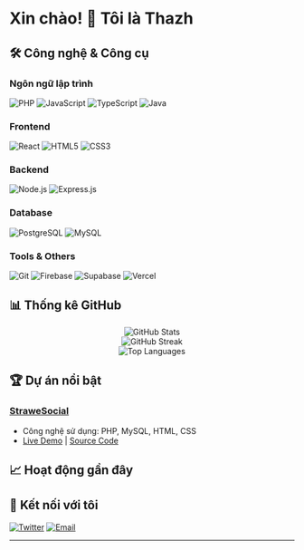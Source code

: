 # Xin chào! 👋 Tôi là Thazh

## 🛠️ Công nghệ & Công cụ

### Ngôn ngữ lập trình
![PHP](https://img.shields.io/badge/-PHP-3776AB?style=flat-square&logo=php&logoColor=white)
![JavaScript](https://img.shields.io/badge/-JavaScript-F7DF1E?style=flat-square&logo=javascript&logoColor=black)
![TypeScript](https://img.shields.io/badge/-TypeScript-3178C6?style=flat-square&logo=typescript&logoColor=white)
![Java](https://img.shields.io/badge/-Java-007396?style=flat-square&logo=java&logoColor=white)

### Frontend
![React](https://img.shields.io/badge/-React-61DAFB?style=flat-square&logo=react&logoColor=black)
![HTML5](https://img.shields.io/badge/-HTML5-E34F26?style=flat-square&logo=html5&logoColor=white)
![CSS3](https://img.shields.io/badge/-CSS3-1572B6?style=flat-square&logo=css3&logoColor=white)

### Backend
![Node.js](https://img.shields.io/badge/-Node.js-339933?style=flat-square&logo=node.js&logoColor=white)
![Express.js](https://img.shields.io/badge/-Express.js-000000?style=flat-square&logo=express&logoColor=white)

### Database
![PostgreSQL](https://img.shields.io/badge/-PostgreSQL-336791?style=flat-square&logo=postgresql&logoColor=white)
![MySQL](https://img.shields.io/badge/-MySQL-4479A1?style=flat-square&logo=mysql&logoColor=white)

### Tools & Others
![Git](https://img.shields.io/badge/-Git-F05032?style=flat-square&logo=git&logoColor=white)
![Firebase](https://img.shields.io/badge/-Firebase-232F3E?style=flat-square&logo=firebase&logoColor=white)
![Supabase](https://img.shields.io/badge/-Supabase-232F3E?style=flat-square&logo=supabase&logoColor=white)
![Vercel](https://img.shields.io/badge/-Vercel-232F3E?style=flat-square&logo=vercel&logoColor=white)

## 📊 Thống kê GitHub

<div align="center">
  <img src="https://github-readme-stats.vercel.app/api?username=KairomGithub&show_icons=true&theme=radical" alt="GitHub Stats" />
</div>

<div align="center">
  <img src="https://github-readme-streak-stats.herokuapp.com/?user=KairomGithub&theme=radical" alt="GitHub Streak" />
</div>

<div align="center">
  <img src="https://github-readme-stats.vercel.app/api/top-langs/?username=KairomGithub&layout=compact&theme=radical" alt="Top Languages" />
</div>

## 🏆 Dự án nổi bật

### [StraweSocial](https://github.com/thazh-tean/strawe-social)
- Công nghệ sử dụng: PHP, MySQL, HTML, CSS
- [Live Demo](https://strawe.kesug.com) | [Source Code](https://github.com/thazh-team/strawe-social)


## 📈 Hoạt động gần đây

<!--START_SECTION:activity-->
<!--END_SECTION:activity-->

## 🤝 Kết nối với tôi

[![Twitter](https://img.shields.io/badge/-Twitter-1DA1F2?style=flat-square&logo=twitter&logoColor=white)](https://twitter.com/your-handle)
[![Email](https://img.shields.io/badge/-Email-D14836?style=flat-square&logo=gmail&logoColor=white)](mailto:hello.thazh@gmail.com)

---
